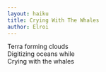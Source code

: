 ```yaml
---
layout: haiku
title: Crying With The Whales
author: Elroi
---
```


Terra forming clouds<br>
Digitizing oceans while<br>
Crying with the whales<br>
